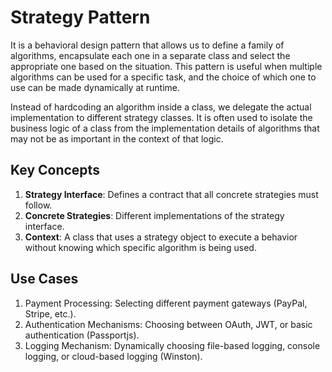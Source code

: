 # Strategy Pattern

It is a behavioral design pattern that allows us to define a family of algorithms, encapsulate each one in a separate class and select the appropriate one based on the situation.  This pattern is useful when multiple algorithms can be used for a specific task, and the choice of which one to use can be made dynamically at runtime.

Instead of hardcoding an algorithm inside a class, we delegate the actual implementation to different strategy classes.
It is often used to isolate the business logic of a class from the implementation details of algorithms that may not be as important in the context of that logic.

## Key Concepts

1. **Strategy Interface**: Defines a contract that all concrete strategies must follow.
2. **Concrete Strategies**: Different implementations of the strategy interface.
3. **Context**: A class that uses a strategy object to execute a behavior without knowing which specific algorithm is being used.

## Use Cases

1. Payment Processing: Selecting different payment gateways (PayPal, Stripe, etc.).
2. Authentication Mechanisms: Choosing between OAuth, JWT, or basic authentication (Passportjs).
3. Logging Mechanism: Dynamically choosing file-based logging, console logging, or cloud-based logging (Winston).